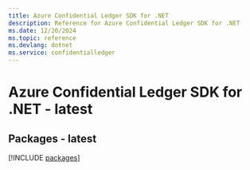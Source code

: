 ```yaml
---
title: Azure Confidential Ledger SDK for .NET
description: Reference for Azure Confidential Ledger SDK for .NET
ms.date: 12/20/2024
ms.topic: reference
ms.devlang: dotnet
ms.service: confidentialledger
---
```

# Azure Confidential Ledger SDK for .NET - latest
## Packages - latest
[!INCLUDE [packages](confidential-ledger-index.md)]